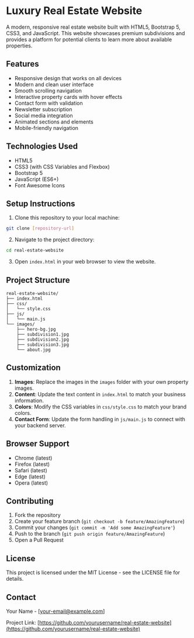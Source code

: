 # Luxury Real Estate Website

A modern, responsive real estate website built with HTML5, Bootstrap 5, CSS3, and JavaScript. This website showcases premium subdivisions and provides a platform for potential clients to learn more about available properties.

## Features

- Responsive design that works on all devices
- Modern and clean user interface
- Smooth scrolling navigation
- Interactive property cards with hover effects
- Contact form with validation
- Newsletter subscription
- Social media integration
- Animated sections and elements
- Mobile-friendly navigation

## Technologies Used

- HTML5
- CSS3 (with CSS Variables and Flexbox)
- Bootstrap 5
- JavaScript (ES6+)
- Font Awesome Icons

## Setup Instructions

1. Clone this repository to your local machine:
```bash
git clone [repository-url]
```

2. Navigate to the project directory:
```bash
cd real-estate-website
```

3. Open `index.html` in your web browser to view the website.

## Project Structure

```
real-estate-website/
├── index.html
├── css/
│   └── style.css
├── js/
│   └── main.js
└── images/
    ├── hero-bg.jpg
    ├── subdivision1.jpg
    ├── subdivision2.jpg
    ├── subdivision3.jpg
    └── about.jpg
```

## Customization

1. **Images**: Replace the images in the `images` folder with your own property images.
2. **Content**: Update the text content in `index.html` to match your business information.
3. **Colors**: Modify the CSS variables in `css/style.css` to match your brand colors.
4. **Contact Form**: Update the form handling in `js/main.js` to connect with your backend server.

## Browser Support

- Chrome (latest)
- Firefox (latest)
- Safari (latest)
- Edge (latest)
- Opera (latest)

## Contributing

1. Fork the repository
2. Create your feature branch (`git checkout -b feature/AmazingFeature`)
3. Commit your changes (`git commit -m 'Add some AmazingFeature'`)
4. Push to the branch (`git push origin feature/AmazingFeature`)
5. Open a Pull Request

## License

This project is licensed under the MIT License - see the LICENSE file for details.

## Contact

Your Name - [your-email@example.com]

Project Link: [https://github.com/yourusername/real-estate-website](https://github.com/yourusername/real-estate-website) 